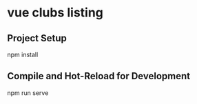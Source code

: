 # vue clubs listing


## Project Setup

npm install

## Compile and Hot-Reload for Development

npm run serve
